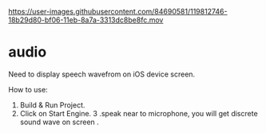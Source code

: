 
https://user-images.githubusercontent.com/84690581/119812746-18b29d80-bf06-11eb-8a7a-3313dc8be8fc.mov


# audio

Need to display speech wavefrom on iOS device screen.

How to use:  
1. Build & Run Project.
2. Click on Start Engine.
3 .speak near to microphone, you will get discrete sound wave on screen .
